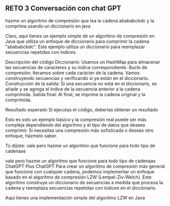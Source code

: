 ## RETO 3 Conversación con chat GPT

hazme un algoritmo de compresión que lea la cadena abababcbdc y la comprima usando un diccionario en java


Claro, aquí tienes un ejemplo simple de un algoritmo de compresión en Java que utiliza un enfoque de diccionario para comprimir la cadena "abababcbdc". Este ejemplo utiliza un diccionario para reemplazar secuencias repetidas con índices.

Descripción del código
Diccionario: Usamos un HashMap para almacenar las secuencias de caracteres y su índice correspondiente.
Bucle de compresión: Iteramos sobre cada carácter de la cadena. Vamos construyendo secuencias y verificando si ya están en el diccionario.
Construcción de la salida: Si una secuencia no está en el diccionario, se añade y se agrega el índice de la secuencia anterior a la cadena comprimida.
Salida final: Al final, se imprime la cadena original y la comprimida.

Resultado esperado
Si ejecutas el código, deberías obtener un resultado

Esto es solo un ejemplo básico y la compresión real puede ser más compleja dependiendo del algoritmo y el tipo de datos que desees comprimir. Si necesitas una compresión más sofisticada o deseas otro enfoque, házmelo saber.



Tú dijiste:
vale pero hazme un algoritmo que funcione para todo tipo de cadenaas

vale pero hazme un algoritmo que funcione para todo tipo de cadenaas
ChatGPT Plus
ChatGPT
Para crear un algoritmo de compresión más general que funcione con cualquier cadena, podemos implementar un enfoque basado en el algoritmo de compresión LZW (Lempel-Ziv-Welch). Este algoritmo construye un diccionario de secuencias a medida que procesa la cadena y reemplaza secuencias repetidas con índices en el diccionario.

Aquí tienes una implementación simple del algoritmo LZW en Java
